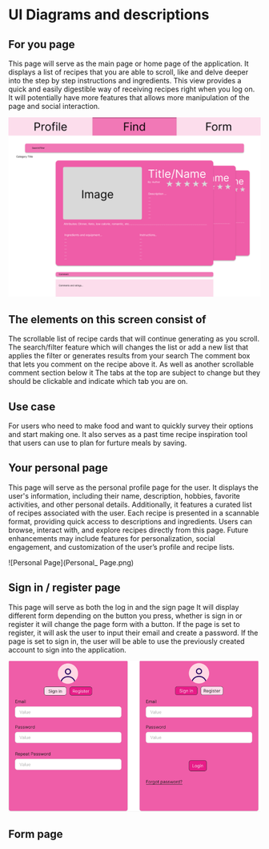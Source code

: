 # UI Diagrams and descriptions

## For you page

This page will serve as the main page or home page of the application.
It displays a list of recipes that you are able to scroll, like and delve deeper into the step by step instructions and ingredients. This view provides a quick and easily digestible way of receiving recipes right when you log on. It will potentially have more features that allows more manipulation of the page and social interaction.

![Main Page UI diagram](main_page.png)

## The elements on this screen consist of

The scrollable list of recipe cards that will continue generating as you scroll.
The search/filter feature which will changes the list or add a new list that applies the filter or generates results from your search
The comment box that lets you comment on the recipe above it. As well as another scrollable comment section below it
The tabs at the top are subject to change but they should be clickable and indicate which tab you are on.

## Use case

For users who need to make food and want to quickly survey their options and start making one. It also serves as a past time recipe inspiration tool that users can use to plan for furture meals by saving.

## Your personal page

This page will serve as the personal profile page for the user. It displays the user's information, including their name, description, hobbies, favorite activities, and other personal details. Additionally, it features a curated list of recipes associated with the user. Each recipe is presented in a scannable format, providing quick access to descriptions and ingredients. Users can browse, interact with, and explore recipes directly from this page. Future enhancements may include features for personalization, social engagement, and customization of the user’s profile and recipe lists.

![Personal Page](Personal_ Page.png)

## Sign in / register page

This page will serve as both the log in and the sign page
It will display different form depending on the button you press, whether is sign in or register it will change the page form with a button. If the page is set to register, it will ask the user to input their email and create a password. If the page is set to sign in, the user will be able to use the previously created account to sign into the application.

![Sign in / Register diagram](Login.png)

## Form page
